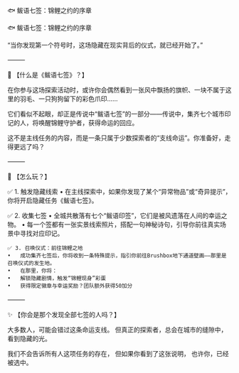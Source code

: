 🐟 鲅语七签：锦鲤之约的序章

🐟 鲅语七签：锦鲤之约的序章

“当你发现第一个符号时，这场隐藏在现实背后的仪式，就已经开始了。”

⸻

🌟 【什么是《鲅语七签》？】

在你参与这场探索活动时，或许你会偶然看到一张风中飘扬的旗帜、一块不属于这里的羽毛、一只狗狗留下的彩色爪印……

它们看似不起眼，却正是传说中“鲅语七签”的一部分——传说中，集齐七个城市印记的人，将唤醒锦鲤守护者，获得命运的回应。

这不是主线任务的内容，而是一条只属于少数探索者的“支线命运”。你准备好，走得更远了吗？

⸻

🧩 【怎么玩？】

✅ 1. 触发隐藏线索
	•	在主线探索中，如果你发现了某个“异常物品”或“奇异提示”，你将开启隐藏任务《鲅语七签》。

✅ 2. 收集七签
	•	全城共散落有七个“鲅语印签”，它们是被风遗落在人间的幸运之物。
	•	每一个签都有一张实景线索照片，搭配一句神秘诗句，引导你前往真实场景中寻找对应印记。
	
	✅ 3. 召唤仪式：前往锦鲤之地
	•	成功集齐七签后，你将收到一条特殊提示，指引你前往Brushbox地下通道壁画——那里是召唤仪式的发生地。
	•	在那里，你将：
	•	解锁隐藏剧情，触发“锦鲤现身”彩蛋
	•	获得限定徽章与幸运奖励？团队额外获得50加分

⸻

✨ 【你会是那个发现全部七签的人吗？】

大多数人，可能会错过这条命运支线。
但真正的探索者，总会在城市的缝隙中，看到隐藏的光。

我们不会告诉所有人这项任务的存在，
但如果你看到了这张说明，
也许你，已经被选中。
